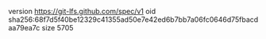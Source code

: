 version https://git-lfs.github.com/spec/v1
oid sha256:68f7d5f40be12329c41355ad50e7e42ed6b7bb7a06fc0646d75fbacdaa79ea7c
size 5705

